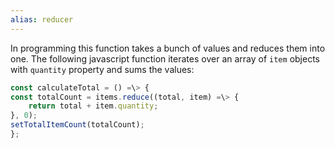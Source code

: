 ```yaml
---
alias: reducer
---
```


In programming this function takes a bunch of values and reduces them into one.
The following javascript function iterates over an array of `item` objects with `quantity` property and sums the values:
```js
const calculateTotal = () =\> {
const totalCount = items.reduce((total, item) =\> {
	return total + item.quantity;
}, 0);
setTotalItemCount(totalCount);
};
```